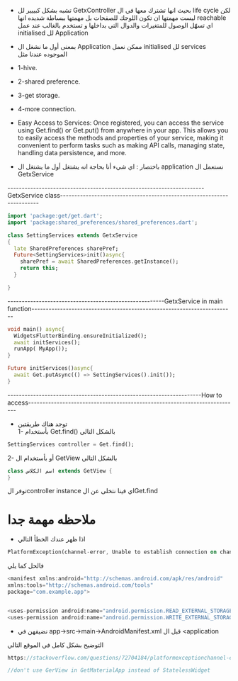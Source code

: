 - تشبه بشكل كبييير لل GetxController بحيث انها تشترك معها في ال life cycle لكن ليست مهمتها ان تكون اللوجك للصفحات بل مهمتها ببساطة شديده انها reachable اي تسهّل الوصول للمتغيرات والدوال التي بداخلها و تستخدم بالغالب عند عمل initialised لل Application 

- بمعنى أول ما نشغل ال Application ممكن نعمل initialised لل services الموجوده عندنا مثل
- 1-hive.
- 2-shared preference.
- 3-get storage.
- 4-more connection.


- Easy Access to Services: Once registered, you can access the service using Get.find() or Get.put() from anywhere in your app. This allows you to easily access the methods and properties of your service, making it convenient to perform tasks such as making API calls, managing state, handling data persistence, and more.
- باختصار : اي شيء أنا بحاجة انه يشتغل أول ما يشتغل ال application نستعمل ال GetxService 


---------------------------------------------------------------------GetxService class----------------------------------------------------------------------
```dart
import 'package:get/get.dart';
import 'package:shared_preferences/shared_preferences.dart';

class SettingServices extends GetxService
{
  late SharedPreferences sharePref;
  Future<SettingServices>init()async{
    sharePref = await SharedPreferences.getInstance();
    return this;
  }

}
```
-------------------------------------------------------GetxService in main function-----------------------------------------------------------------------
```dart
void main() async{
  WidgetsFlutterBinding.ensureInitialized();
  await initServices();
  runApp( MyApp());
}

Future initServices()async{
  await Get.putAsync(() => SettingServices().init());
}
```
--------------------------------------------------------------------How to access--------------------------------------------------------------------------
- توجد هناك طريقتين  
1- بأستخدام Get.find() بالشكل التالي
```dart
SettingServices controller = Get.find();
```
2- أو بأستخدام ال GetView بالشكل التالي
```dart
class اسم الكلاس extends GetView {
}
```
توفر الcontroller instance اي فينا نتخلى عن الGet.find


# ملاحظه مهمة جدا
* اذا ظهر عندك الخطأ التالي 
```dart
PlatformException(channel-error, Unable to establish connection on channel., null, null) - saving to local storage
```
فالحل كما يلي  
```dart
<manifest xmlns:android="http://schemas.android.com/apk/res/android"
xmlns:tools="http://schemas.android.com/tools"
package="com.example.app">


<uses-permission android:name="android.permission.READ_EXTERNAL_STORAGE" />
<uses-permission android:name="android.permission.WRITE_EXTERNAL_STORAGE" />
```
- نضيفهن في <Inside android->app->src->main->AndroidManifest.xml  قبل ال <application

التوضيح بشكل كامل في الموقع التالي
```dart
https://stackoverflow.com/questions/72704184/platformexceptionchannel-error-unable-to-establish-connection-on-channel-nul
```
```dart
//don't use GerView in GetMaterialApp instead of StatelessWidget
  ```
